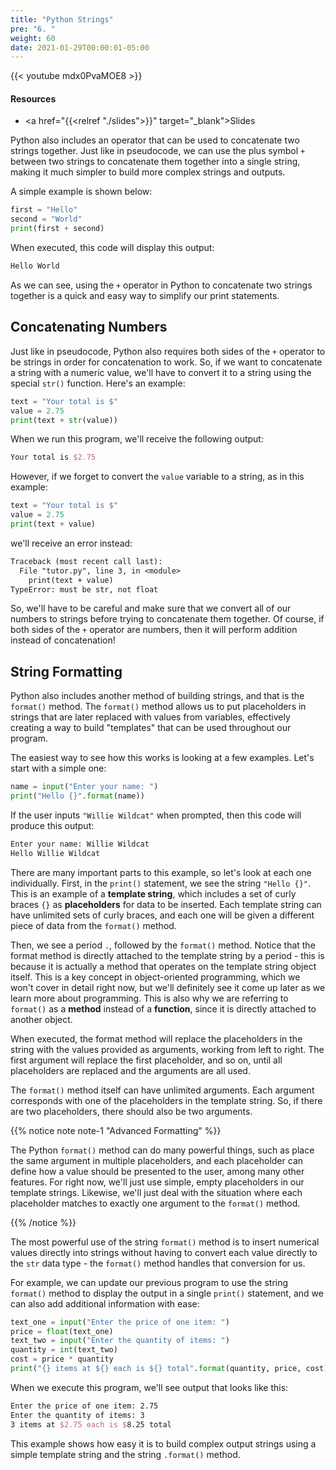 ```yaml
---
title: "Python Strings"
pre: "6. "
weight: 60
date: 2021-01-29T00:00:01-05:00
---
```


{{< youtube mdx0PvaMOE8 >}}

#### Resources

* <a href="{{<relref "./slides">}}" target="_blank">Slides</a>

Python also includes an operator that can be used to concatenate two strings together. Just like in pseudocode, we can use the plus symbol `+` between two strings to concatenate them together into a single string, making it much simpler to build more complex strings and outputs. 

A simple example is shown below:

```python
first = "Hello"
second = "World"
print(first + second)
```

When executed, this code will display this output:

```tex
Hello World
```

As we can see, using the `+` operator in Python to concatenate two strings together is a quick and easy way to simplify our print statements.

## Concatenating Numbers

Just like in pseudocode, Python also requires both sides of the `+` operator to be strings in order for concatenation to work. So, if we want to concatenate a string with a numeric value, we'll have to convert it to a string using the special `str()` function. Here's an example:

```python
text = "Your total is $"
value = 2.75
print(text + str(value))
```

When we run this program, we'll receive the following output:

```tex
Your total is $2.75
```

However, if we forget to convert the `value` variable to a string, as in this example:

```python
text = "Your total is $"
value = 2.75
print(text + value)
```

we'll receive an error instead:

```tex
Traceback (most recent call last):
  File "tutor.py", line 3, in <module>
    print(text + value)
TypeError: must be str, not float
```

So, we'll have to be careful and make sure that we convert all of our numbers to strings before trying to concatenate them together. Of course, if both sides of the `+` operator are numbers, then it will perform addition instead of concatenation!

## String Formatting

Python also includes another method of building strings, and that is the `format()` method. The `format()` method allows us to put placeholders in strings that are later replaced with values from variables, effectively creating a way to build "templates" that can be used throughout our program.

The easiest way to see how this works is looking at a few examples. Let's start with a simple one:

```python
name = input("Enter your name: ")
print("Hello {}".format(name))
```

If the user inputs `"Willie Wildcat"` when prompted, then this code will produce this output:

```tex
Enter your name: Willie Wildcat
Hello Willie Wildcat
```

There are many important parts to this example, so let's look at each one individually. First, in the `print()` statement, we see the string `"Hello {}"`. This is an example of a **template string**, which includes a set of curly braces `{}` as **placeholders** for data to be inserted. Each template string can have unlimited sets of curly braces, and each one will be given a different piece of data from the `format()` method.

Then, we see a period `.`, followed by the `format()` method. Notice that the format method is directly attached to the template string by a period - this is because it is actually a method that operates on the template string object itself. This is a key concept in object-oriented programming, which we won't cover in detail right now, but we'll definitely see it come up later as we learn more about programming. This is also why we are referring to `format()` as a **method** instead of a **function**, since it is directly attached to another object.

When executed, the format method will replace the placeholders in the string with the values provided as arguments, working from left to right. The first argument will replace the first placeholder, and so on, until all placeholders are replaced and the arguments are all used.

The `format()` method itself can have unlimited arguments. Each argument corresponds with one of the placeholders in the template string. So, if there are two placeholders, there should also be two arguments. 

{{% notice note note-1 "Advanced Formatting" %}}

The Python `format()` method can do many powerful things, such as place the same argument in multiple placeholders, and each placeholder can define how a value should be presented to the user, among many other features. For right now, we'll just use simple, empty placeholders in our template strings. Likewise, we'll just deal with the situation where each placeholder matches to exactly one argument to the `format()` method. 

{{% /notice %}}

The most powerful use of the string `format()` method is to insert numerical values directly into strings without having to convert each value directly to the `str` data type - the `format()` method handles that conversion for us.

For example, we can update our previous program to use the string `format()` method to display the output in a single `print()` statement, and we can also add additional information with ease:

```python
text_one = input("Enter the price of one item: ")
price = float(text_one)
text_two = input("Enter the quantity of items: ")
quantity = int(text_two)
cost = price * quantity
print("{} items at ${} each is ${} total".format(quantity, price, cost))
```

When we execute this program, we'll see output that looks like this:

```tex
Enter the price of one item: 2.75
Enter the quantity of items: 3
3 items at $2.75 each is $8.25 total
```

This example shows how easy it is to build complex output strings using a simple template string and the string `.format()` method. 

